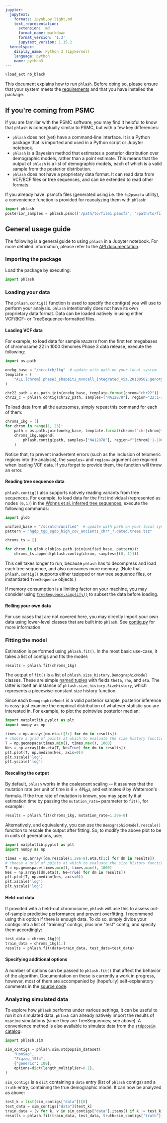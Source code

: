 ```yaml
---
jupyter:
  jupytext:
    formats: ipynb,py:light,md
    text_representation:
      extension: .md
      format_name: markdown
      format_version: '1.3'
      jupytext_version: 1.15.2
  kernelspec:
    display_name: Python 3 (ipykernel)
    language: python
    name: python3
---
```


```python
%load_ext nb_black
```

This document explains how to run <code>phlash</code>. Before doing so, please ensure that your system meets the [requirements](../README.md) and that you have installed the package.

## If you're coming from PSMC
If you are familiar with the PSMC software, you may find it helpful to know that `phlash` is conceptually similar to PSMC, but with a few key differences:

- `phlash` does not (yet) have a command-line interface. It is a Python package that is imported and used in a Python script or Jupyter notebook.
- `phlash` is a Bayesian method that estimates a posterior distribution over demographic models, rather than a point estimate. This means that the output of `phlash` is a list of demographic models, each of which is a valid sample from the posterior distribution.
- `phlash` does not have a proprietary data format. It can read data from VCF/BCF files or tree sequences, and can be extended to read other formats.

If you already have .psmcfa files (generated using i.e. the `fq2psmcfa` utility), a convenience function is provided for reanalyzing them with `phlash`:

```python
import phlash
posterior_samples = phlash.psmc(['/path/to/file1.psmcfa', '/path/to/file2.psmcfa', ...])
```

## General usage guide
The following is a general guide to using `phlash` in a Jupyter notebook. For more detailed information, please refer to the [API documentation](../docs/build/html/index.html).

### Importing the package
Load the package by executing:

```python
import phlash
```

### Loading your data

The `phlash.contig()` function is used to specify the contig(s) you will use to perform your analysis.
<code>phlash</code> intentionally does not have its own proprietary data format. Data can be loaded natively in using either VCF/BCF- or TreeSequence-formatted files.

<!-- #region -->
#### Loading VCF data


For example, to load data for sample `NA12878` from the first ten megabases of chromosome 22 in 1000 Genomes Phase 3 data release, execute the following:
<!-- #endregion -->

```python
import os.path

onekg_base = "/scratch/1kg"  # update with path on your local system
template = (
    "ALL.{chrom}.phase3_shapeit2_mvncall_integrated_v5a.20130502.genotypes.vcf.gz"
)

chr22_path = os.path.join(onekg_base, template.format(chrom="chr22"))
chr22_c = phlash.contig(chr22_path, samples=["NA12878"], region="22:1-10000000")
```

To load data from all the autosomes, simply repeat this command for each of them:

```python
chroms_1kg = []
for chrom in range(1, 23):
    path = os.path.join(onekg_base, template.format(chrom=f"chr{chrom}"))
    chroms_1kg.append(
        phlash.contig(path, samples=["NA12878"], region=f"{chrom}:1-10000000")
    )
```

Notice that, to prevent inadvertent errors (such as the inclusion of telomeric regions into the analysis), the `samples=` and `region=` argument are required when loading VCF data. If you forget to provide them, the function will throw an error.


#### Reading tree sequence data

`phlash.contig()` also supports natively reading variants from tree sequences. For example, to load data for the first individual (represented as nodes `(0,1)`) in the [Wohns et al. inferred tree sequences](https://zenodo.org/records/5512994), execute the following commands:

```python
import glob

unified_base = "/scratch/unified"  # update with path on your local system
pattern = "hgdp_tgp_sgdp_high_cov_ancients_chr*_?.dated.trees.tsz"

chroms_ts = []

for chrom in glob.glob(os.path.join(unified_base, pattern)):
    chroms_ts.append(phlash.contig(chrom, samples=[(0, 1)]))
```

This cell takes longer to run, because `phlash` has to decompress and load each tree sequence, and also consumes more memory. (Note that `phlash.contig()` supports either tszipped or raw tree sequence files, or instantiated `TreeSequence` objects.)

If memory consumption is a limiting factor on your machine, you may consider using [`TreeSequence.simplify()`](https://tskit.dev/tskit/docs/stable/python-api.html#tskit.TreeSequence.simplify) to subset the data before loading.


#### Rolling your own data

For use cases that are not covered here, you may directly import your own data using lower-level classes that are built into `phlash`. See [contig.py](../src/phlash/contig.py) for more information.


### Fitting the model

Estimation is performed using `phlash.fit()`. In the most basic use-case, it takes a list of contigs and fits the model:

```python
results = phlash.fit(chroms_1kg)
```

The output of `fit()` is a list of `phlash.size_history.DemographicModel` classes. These are simple [named tuples](https://docs.python.org/3/library/collections.html#collections.namedtuple) with fields `theta`, `rho`, and `eta`. The latter is itself an instance of `phlash.size_history.SizeHistory`, which represents a piecewise-constant size history function.

Since each `DemographicModel` is a valid posterior sample, posterior inference is easy: just examine the empirical distribution of whatever statistic you are interested in. For example, to plot the pointwise posterior median:

```python
import matplotlib.pyplot as plt
import numpy as np

times = np.array([dm.eta.t[1:] for dm in results])
# choose a grid of points at which to evaluate the size history functions
T = np.geomspace(times.min(), times.max(), 1000)
Nes = np.array([dm.eta(T, Ne=True) for dm in results])
plt.plot(T, np.median(Nes, axis=0))
plt.xscale('log')
plt.yscale('log')
```

#### Rescaling the output
By default, `phlash` works in the coalescent scaling -- it assumes that the mutation rate per unit of time is $\theta = 4 N_0 \mu$, and estimates $\theta$ by Watterson's formula. If the true rate of mutation is known, you may specify it at estimation time by passing the `mutation_rate=` parameter to `fit()`, for example:

```python
results = phlash.fit(chroms_1kg, mutation_rate=1.29e-8)
```

Alternatively, and equivalently, you can use the `DemographicModel.rescale()` function to rescale the output after fitting. So, to modify the above plot to be in units of generations, use:

```python
import matplotlib.pyplot as plt
import numpy as np

times = np.array([dm.rescale(1.29e-8).eta.t[1:] for dm in results])
# choose a grid of points at which to evaluate the size history functions
T = np.geomspace(times.min(), times.max(), 1000)
Nes = np.array([dm.eta(T, Ne=True) for dm in results])
plt.plot(T, np.median(Nes, axis=0))
plt.xscale('log')
plt.yscale('log')
```

#### Held-out data

If provided with a held-out chromosome, `phlash` will use this to assess out-of-sample predictive performance and prevent overfitting. I recommend using this option if there is enough data. To do so, simply divide your contigs into a list of "training" contigs, plus one "test" contig, and specify them accordingly:

```python
test_data = chroms_1kg[0]
train_data = chroms_1kg[1:]
results = phlash.fit(data=train_data, test_data=test_data)
```

#### Specifying additional options
A number of options can be passed to `phlash.fit()` that affect the behavior of the algorithm. Documentation on these is currently a work in progress, however, most of them are accompanied by (hopefully) self-explanatory comments in the [source code](../src/phlash/mcmc.py#L33).


### Analyzing simulated data
To explore how `phlash` performs under various settings, it can be useful to run it on simulated data. `phlash` can already natively import the results of `msprime` simulations (since they are TreeSequences; see above). A convenience method is also available to simulate data from the [`stdpopsim` catalog](https://popsim-consortium.github.io/stdpopsim-docs/stable/catalog.html).


```python
import phlash.sim

sim_contigs = phlash.sim.stdpopsim_dataset(
    "HomSap",
    "Zigzag_1S14",
    {"generic": 100},
    options=dict(length_multiplier=0.1),
)
```

`sim_contigs` is a `dict` containing a `data` entry (list of `phlash` contigs) and a `truth` entry, containing the true demographic model. It can now be analyzed as above:

```python
test_k = list(sim_contigs["data"])[0]
test_data = sim_contigs["data"][test_k]
train_data = [v for k, v in sim_contigs["data"].items() if k != test_k]
results = phlash.fit(train_data, test_data, truth=sim_contigs["truth"], fold_sfs=False)
```
